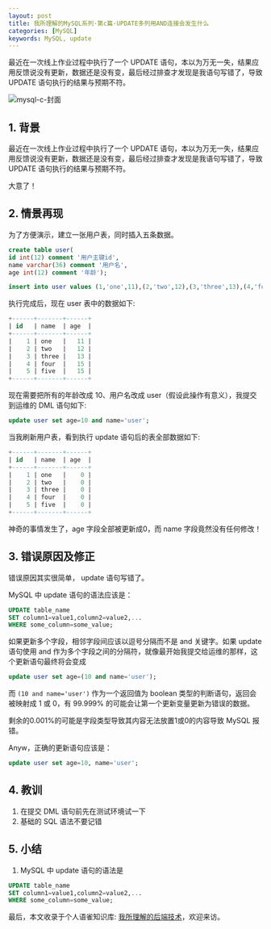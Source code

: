 ```yaml
---
layout: post
title: 我所理解的MySQL系列·第c篇·UPDATE多列用AND连接会发生什么
categories: [MySQL]
keywords: MySQL, update
---
```




最近在一次线上作业过程中执行了一个 UPDATE 语句，本以为万无一失，结果应用反馈说没有更新，数据还是没有变，最后经过排查才发现是我语句写错了，导致 UPDATE 语句执行的结果与预期不符。



![mysql-c-封面](https://cdn.jsdelivr.net/gh/Planeswalker23/image-storage@master/mysql/mysql-c-封面.png)



## 1. 背景

最近在一次线上作业过程中执行了一个 UPDATE 语句，本以为万无一失，结果应用反馈说没有更新，数据还是没有变，最后经过排查才发现是我语句写错了，导致 UPDATE 语句执行的结果与预期不符。

大意了！



## 2. 情景再现


为了方便演示，建立一张用户表，同时插入五条数据。


```sql
create table user(
id int(12) comment '用户主键id',
name varchar(36) comment '用户名',
age int(12) comment '年龄');

insert into user values (1,'one',11),(2,'two',12),(3,'three',13),(4,'four',15),(5,'five',15);
```


执行完成后，现在 user 表中的数据如下:


```sql
+------+-------+------+
| id   | name  | age  |
+------+-------+------+
|    1 | one   |   11 |
|    2 | two   |   12 |
|    3 | three |   13 |
|    4 | four  |   15 |
|    5 | five  |   15 |
+------+-------+------+
```


现在需要把所有的年龄改成 10、用户名改成 user（假设此操作有意义），我提交到运维的 DML 语句如下:


```sql
update user set age=10 and name='user';
```


当我刷新用户表，看到执行 update 语句后的表全部数据如下:


```sql
+------+-------+------+
| id   | name  | age  |
+------+-------+------+
|    1 | one   |    0 |
|    2 | two   |    0 |
|    3 | three |    0 |
|    4 | four  |    0 |
|    5 | five  |    0 |
+------+-------+------+
```


神奇的事情发生了，age 字段全部被更新成0，而 name 字段竟然没有任何修改！



## 3. 错误原因及修正

错误原因其实很简单， update 语句写错了。

MySQL 中 update 语句的语法应该是：

```sql
UPDATE table_name
SET column1=value1,column2=value2,...
WHERE some_column=some_value;
```

如果更新多个字段，相邻字段间应该以逗号分隔而不是 and 关键字。如果 update 语句使用 and 作为多个字段之间的分隔符，就像最开始我提交给运维的那样，这个更新语句最终将会变成


```sql
update user set age=(10 and name='user');
```

而 `(10 and name='user')` 作为一个返回值为 boolean 类型的判断语句，返回会被映射成 1 或 0，有 99.999% 的可能会让第一个更新变量更新为错误的数据。

剩余的0.001%的可能是字段类型导致其内容无法放置1或0的内容导致 MySQL 报错。


Anyw，正确的更新语句应该是：


```sql
update user set age=10, name='user';
```



## 4. 教训


1. 在提交 DML 语句前先在测试环境试一下
1. 基础的 SQL 语法不要记错




## 5. 小结


1. MySQL 中 update 语句的语法是

```sql
UPDATE table_name
SET column1=value1,column2=value2,...
WHERE some_column=some_value;
```

最后，本文收录于个人语雀知识库: [我所理解的后端技术](https://www.yuque.com/planeswalker/bankend)，欢迎来访。